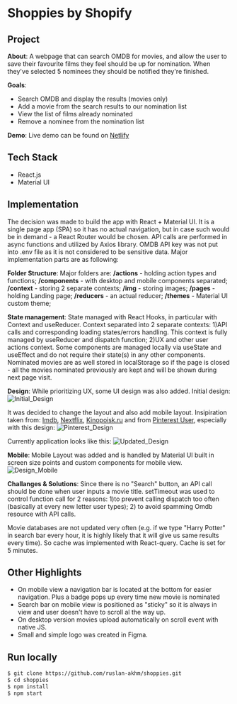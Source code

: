# Shoppies by Shopify

## Project

**About**:
A webpage that can search OMDB for movies, and allow the user to save their favourite films they feel should be up for
nomination. When they've selected 5 nominees they should be notified they're finished.

**Goals**:

- Search OMDB and display the results (movies only)
- Add a movie from the search results to our nomination list
- View the list of films already nominated
- Remove a nominee from the nomination list

**Demo**: Live demo can be found on [Netlify](https://dazzling-lewin-372c93.netlify.app/)

## Tech Stack

- React.js
- Material UI

## Implementation

The decision was made to build the app with React + Material UI. It is a single page app (SPA) so it has no actual navigation,
but in case such would be in demand - a React Router would be chosen. API calls are performed in async functions and utilized by Axios library. OMDB API key was not put into .env file as it is not considered to be sensitive data. Major implementation parts are as following:

**Folder Structure**:
Major folders are:
**/actions** - holding action types and functions;
**/components** - with desktop and mobile components separated;
**/context** - storing 2 separate contexts;
**/img** - storing images;
**/pages** - holding Landing page;
**/reducers** - an actual reducer;
**/themes** - Material UI custom theme;

**State management**:
State managed with React Hooks, in particular with Context and useReducer. Context separated into 2 separate contexts: 1)API calls and corresponding loading states/errors handling. This context is fully managed by useReducer and dispatch function; 2)UX and other user actions context. Some components are managed locally via useState and useEffect and do not require their state(s) in any other components.
Nominated movies are as well stored in localStorage so if the page is closed - all the movies nominated previously are kept and will be shown during next page visit.

**Design**:
While prioritizing UX, some UI design was also added. Initial design:
![Initial_Design](https://cdn.glitch.com/4a049e39-a1a0-4bed-b731-e02f4eeb241d%2FDesign1.jpg?v=1620612023611)

It was decided to change the layout and also add mobile layout. Insipiration taken from: [Imdb](https://imdb.com/), [Nextflix](https://www.netflix.com/), [Kinopoisk.ru](https://www.kinopoisk.ru/) and from [Pinterest User](https://pinterest.com/ksioks/), especially with this design:
![Pinterest_Design](https://i.pinimg.com/originals/f9/9c/4b/f99c4bbd6a6121d20732c958836b46c9.jpg)

Currently application looks like this:
![Updated_Design](https://cdn.glitch.com/4a049e39-a1a0-4bed-b731-e02f4eeb241d%2FDesign2.jpg?v=1620612804128)

**Mobile**:
Mobile Layout was added and is handled by Material UI built in screen size points and custom components for mobile view.
![Design_Mobile](https://cdn.glitch.com/4a049e39-a1a0-4bed-b731-e02f4eeb241d%2FDesign3.jpg?v=1620612973394)

**Challanges & Solutions**:
Since there is no "Search" button, an API call should be done when user inputs a movie title. setTimeout was used to control function call for 2 reasons: 1)to prevent calling dispatch too often (basically at every new letter user types); 2) to avoid spamming Omdb resource with API calls.

Movie databases are not updated very often (e.g. if we type "Harry Potter" in search bar every hour, it is highly likely that it will give us same results every time). So cache was implemented with React-query. Cache is set for 5 minutes.

## Other Highlights

- On mobile view a navigation bar is located at the bottom for easier navigation. Plus a badge pops up every time new movie is nominated
- Search bar on mobile view is positioned as "sticky" so it is always in view and user doesn't have to scroll al the way up.
- On desktop version movies upload automatically on scroll event with native JS.
- Small and simple logo was created in Figma.

## Run locally

```sh
$ git clone https://github.com/ruslan-akhm/shoppies.git
$ cd shoppies
$ npm install
$ npm start
```
